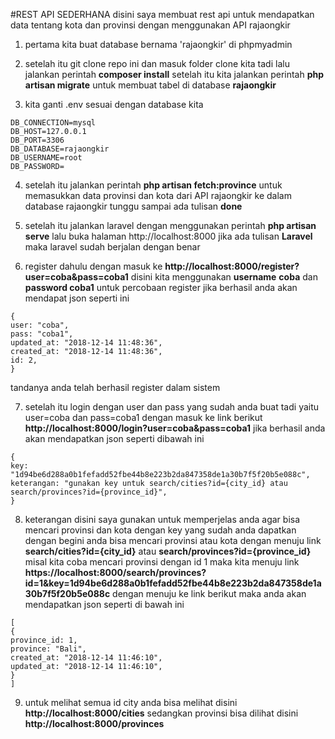 #REST API SEDERHANA
disini saya membuat rest api untuk mendapatkan data tentang kota dan provinsi dengan menggunakan API rajaongkir

1) pertama kita buat database bernama 'rajaongkir' di phpmyadmin

2) setelah itu git clone repo ini dan masuk folder clone kita tadi lalu jalankan perintah **composer install** setelah itu kita jalankan perintah
**php artisan migrate** untuk membuat tabel di database **rajaongkir**

3) kita ganti .env sesuai dengan database kita

```
DB_CONNECTION=mysql
DB_HOST=127.0.0.1
DB_PORT=3306
DB_DATABASE=rajaongkir
DB_USERNAME=root
DB_PASSWORD=
```

4) setelah itu jalankan perintah **php artisan fetch:province** untuk memasukkan data provinsi dan kota dari API rajaongkir ke dalam database rajaongkir tunggu sampai ada tulisan **done**

5) setelah itu jalankan laravel dengan menggunakan perintah **php artisan serve** lalu buka halaman http://localhost:8000 jika ada tulisan **Laravel** maka laravel sudah berjalan dengan benar

6) register dahulu dengan masuk ke **http://localhost:8000/register?user=coba&pass=coba1** disini kita menggunakan **username** **coba** dan **password coba1** untuk percobaan register  jika berhasil anda akan mendapat json seperti ini

```
{
user: "coba",
pass: "coba1",
updated_at: "2018-12-14 11:48:36",
created_at: "2018-12-14 11:48:36",
id: 2,
}
```
tandanya anda telah berhasil register dalam sistem

7) setelah itu login dengan user dan pass yang sudah anda buat tadi yaitu user=coba dan pass=coba1 dengan masuk ke link berikut **http://localhost:8000/login?user=coba&pass=coba1** jika berhasil anda akan mendapatkan json seperti dibawah ini

```
{
key: "1d94be6d288a0b1fefadd52fbe44b8e223b2da847358de1a30b7f5f20b5e088c",
keterangan: "gunakan key untuk search/cities?id={city_id} atau search/provinces?id={province_id}",
}
```

8) keterangan disini saya gunakan untuk memperjelas anda agar bisa mencari provinsi dan kota dengan key yang sudah anda dapatkan dengan begini anda bisa mencari provinsi atau kota dengan menuju link **search/cities?id={city_id}** atau **search/provinces?id={province_id}** misal kita coba mencari provinsi dengan id 1 maka kita menuju link **https://localhost:8000/search/provinces?id=1&key=1d94be6d288a0b1fefadd52fbe44b8e223b2da847358de1a30b7f5f20b5e088c** dengan menuju ke link berikut maka anda akan mendapatkan json seperti di bawah ini

```
[
{
province_id: 1,
province: "Bali",
created_at: "2018-12-14 11:46:10",
updated_at: "2018-12-14 11:46:10",
}
]
```
9) untuk melihat semua id city anda bisa melihat disini **http://localhost:8000/cities** sedangkan provinsi bisa dilihat disini **http://localhost:8000/provinces**